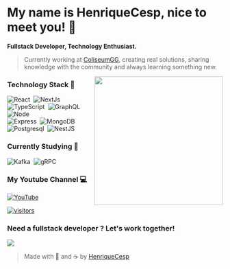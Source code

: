 # My name is HenriqueCesp, nice to meet you! 👾



<strong>Fullstack Developer, Technology Enthusiast.</strong>
> <p>Currently working at <a href="https://www.coliseum.gg/">ColiseumGG</a>, creating real solutions, sharing knowledge with the community and always learning something new.</p>

<img width="300" src="https://lh4.googleusercontent.com/-xdGTklY01qA/UiF8b20d2-I/AAAAAAAAdKM/5yw8RNCw3TM/w400-h300-no/cafe-quentinho.gif" align="right">

### Technology Stack 🚀 

![React](https://img.shields.io/badge/-React-61DAFB?style=for-the-badge&logo=react&logoColor=444)&nbsp;
![NextJs](https://img.shields.io/badge/-Next.js-000000?style=for-the-badge&logo=next.js&logoColor=white)&nbsp;
![TypeScript](https://img.shields.io/badge/-TypeScript-3178C6?style=for-the-badge&logo=TypeScript&logoColor=white)&nbsp;
![GraphQL](https://img.shields.io/badge/-GraphQL-E434AA?style=for-the-badge&logo=graphql&logoColor=white)&nbsp;
![Node](https://img.shields.io/badge/-Node-339933?style=for-the-badge&logo=node.js&logoColor=white)&nbsp;
<br>
![Express](https://img.shields.io/badge/-Express-000000?style=for-the-badge&logo=express&logoColor=white)&nbsp;
![MongoDB](https://img.shields.io/badge/-MongoDB-47A248?style=for-the-badge&logo=mongodb&logoColor=white)&nbsp;
![Postgresql](https://img.shields.io/badge/-PostgreSQL-4169E1?style=for-the-badge&logo=postgresql&logoColor=white)&nbsp;
![NestJS](https://img.shields.io/badge/-NestJS-E0234E?style=for-the-badge&logo=nestjs&logoColor=white)&nbsp;

### Currently Studying 📖 
![Kafka](https://img.shields.io/badge/-Kafka-231F20?style=for-the-badge&logo=apachekafka&logoColor=white)&nbsp;
![gRPC](https://img.shields.io/badge/-gRPC-000?style=for-the-badge&logo=grpc&logoColor=white)&nbsp;

### My Youtube Channel 💻 

<a href="https://www.youtube.com/henriquecesp"><img src='https://img.shields.io/badge/-henriquecesp-FF0000?style=for-the-badge&logo=Youtube&logoColor=white'  alt='YouTube'/></a>

[![visitors](https://visitor-badge.laobi.icu/badge?page_id=henriquecesp.visitor-badge)](https://github.com/henriquecesp)

### Need a fullstack developer ? Let's work together!

<p>
 <a href="mailto:henriquecesps4@gmail.com"><img src="https://img.shields.io/badge/-Contact-D14836?style=for-the-badge&logo=Gmail&logoColor=white"/></a>
</p>

> Made with 🖤 and ☕ by <a href="https://github.com/henriquecesp/">HenriqueCesp</a>
